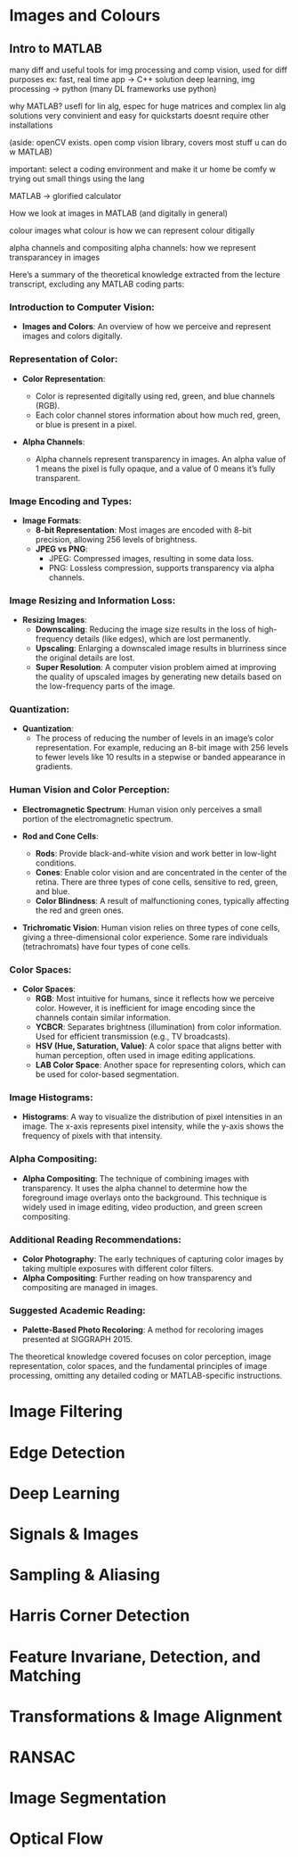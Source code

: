 # Images and Colours

## Intro to MATLAB

many diff and useful tools for img processing and comp vision, used for diff purposes
ex: fast, real time app -> C++ solution
deep learning, img processing -> python (many DL frameworks use python)

why MATLAB?
usefl for lin alg, espec for huge matrices and complex lin alg solutions
very convinient and easy for quickstarts
doesnt require other installations

(aside: openCV exists. open comp vision library, covers most stuff u can do w MATLAB)

important: select a coding environment and make it ur home
be comfy w trying out small things using the lang

MATLAB -> glorified calculator

How we look at images in MATLAB (and digitally in general)

colour images
what colour is
how we can represent colour ditigally

alpha channels and compositing
alpha channels: how we represent transparancey in images


Here’s a summary of the theoretical knowledge extracted from the lecture transcript, excluding any MATLAB coding parts:

### Introduction to Computer Vision:
- **Images and Colors**: An overview of how we perceive and represent images and colors digitally.
  
### Representation of Color:
- **Color Representation**: 
  - Color is represented digitally using red, green, and blue channels (RGB).
  - Each color channel stores information about how much red, green, or blue is present in a pixel.
  
- **Alpha Channels**: 
  - Alpha channels represent transparency in images. An alpha value of 1 means the pixel is fully opaque, and a value of 0 means it’s fully transparent.
  
### Image Encoding and Types:
- **Image Formats**:
  - **8-bit Representation**: Most images are encoded with 8-bit precision, allowing 256 levels of brightness.
  - **JPEG vs PNG**:
    - JPEG: Compressed images, resulting in some data loss.
    - PNG: Lossless compression, supports transparency via alpha channels.
  
### Image Resizing and Information Loss:
- **Resizing Images**:
  - **Downscaling**: Reducing the image size results in the loss of high-frequency details (like edges), which are lost permanently.
  - **Upscaling**: Enlarging a downscaled image results in blurriness since the original details are lost.
  - **Super Resolution**: A computer vision problem aimed at improving the quality of upscaled images by generating new details based on the low-frequency parts of the image.
  
### Quantization:
- **Quantization**:
  - The process of reducing the number of levels in an image’s color representation. For example, reducing an 8-bit image with 256 levels to fewer levels like 10 results in a stepwise or banded appearance in gradients.
  
### Human Vision and Color Perception:
- **Electromagnetic Spectrum**: Human vision only perceives a small portion of the electromagnetic spectrum.
- **Rod and Cone Cells**: 
  - **Rods**: Provide black-and-white vision and work better in low-light conditions.
  - **Cones**: Enable color vision and are concentrated in the center of the retina. There are three types of cone cells, sensitive to red, green, and blue.
  - **Color Blindness**: A result of malfunctioning cones, typically affecting the red and green ones.
  
- **Trichromatic Vision**: Human vision relies on three types of cone cells, giving a three-dimensional color experience. Some rare individuals (tetrachromats) have four types of cone cells.

### Color Spaces:
- **Color Spaces**:
  - **RGB**: Most intuitive for humans, since it reflects how we perceive color. However, it is inefficient for image encoding since the channels contain similar information.
  - **YCBCR**: Separates brightness (illumination) from color information. Used for efficient transmission (e.g., TV broadcasts).
  - **HSV (Hue, Saturation, Value)**: A color space that aligns better with human perception, often used in image editing applications.
  - **LAB Color Space**: Another space for representing colors, which can be used for color-based segmentation.

### Image Histograms:
- **Histograms**: A way to visualize the distribution of pixel intensities in an image. The x-axis represents pixel intensity, while the y-axis shows the frequency of pixels with that intensity.
  
### Alpha Compositing:
- **Alpha Compositing**: The technique of combining images with transparency. It uses the alpha channel to determine how the foreground image overlays onto the background. This technique is widely used in image editing, video production, and green screen compositing.

### Additional Reading Recommendations:
- **Color Photography**: The early techniques of capturing color images by taking multiple exposures with different color filters.
- **Alpha Compositing**: Further reading on how transparency and compositing are managed in images.
  
### Suggested Academic Reading:
- **Palette-Based Photo Recoloring**: A method for recoloring images presented at SIGGRAPH 2015.

The theoretical knowledge covered focuses on color perception, image representation, color spaces, and the fundamental principles of image processing, omitting any detailed coding or MATLAB-specific instructions.


# Image Filtering

# Edge Detection

# Deep Learning

# Signals & Images

# Sampling & Aliasing

# Harris Corner Detection

# Feature Invariane, Detection, and Matching

# Transformations & Image Alignment

# RANSAC

# Image Segmentation

# Optical Flow